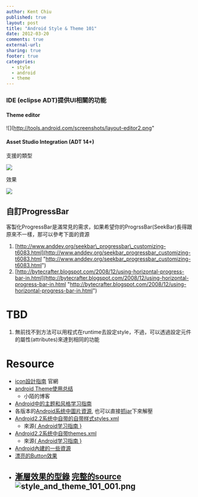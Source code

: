 ```yaml
---
author: Kent Chiu
published: true
layout: post
title: "Android Style & Theme 101"
date: 2012-03-20
comments: true
external-url:
sharing: true
footer: true
categories:
  - style
  - android
  - theme
---
```




### IDE (eclipse ADT)提供UI相關的功能

#### Theme editor

![](http://tools.android.com/screenshots/layout-editor2.png"

#### Asset Studio Integration (ADT 14+)

支援的類型

![](http://tools.android.com/recent/assetstudiointegration/assetstudio-launcher3.png)

效果

![](http://tools.android.com/recent/assetstudiointegration/assetstudio-launcher3.png)

自訂ProgressBar
---------------

客製化ProgressBar是滿常見的需求，如果希望你的ProgrssBar(SeekBar)長得跟原來不一樣，那可以參考下面的資源

1.  [http://www.anddev.org/seekbar\_progressbar\_customizing-t6083.html](http://www.anddev.org/seekbar_progressbar_customizing-t6083.html "http://www.anddev.org/seekbar_progressbar_customizing-t6083.html")
2.  [http://bytecrafter.blogspot.com/2008/12/using-horizontal-progress-bar-in.html](http://bytecrafter.blogspot.com/2008/12/using-horizontal-progress-bar-in.html "http://bytecrafter.blogspot.com/2008/12/using-horizontal-progress-bar-in.html")

TBD
===

1.  無前找不到方法可以用程式在runtime去設定style，不過，可以透過設定元件的屬性(attributes)來達到相同的功能

Resource
========

-   [icon設計指南](http://developer.android.com/guide/practices/ui_guidelines/icon_design.html "http://developer.android.com/guide/practices/ui_guidelines/icon_design.html")
    官網
-   [android
    Theme使用总结](http://henzil.easymorse.com/?p=364 "http://henzil.easymorse.com/?p=364")
    - 小陌的博客
-   [Android中的主题和风格学习指南](http://android.yaohuiji.com/archives/tag/style "http://android.yaohuiji.com/archives/tag/style")
-   各版本的[Android系统中圖片資源](http://www.fixedd.com/projects/android_drawables_display "http://www.fixedd.com/projects/android_drawables_display"),
    也可以直接[抓jar](http://www.java2s.com/Code/Jar/a/Downloadandroid8jar.htm "http://www.java2s.com/Code/Jar/a/Downloadandroid8jar.htm")下來解壓
-   [Android2.2系统中自带的自带样式styles.xml](http://android.yaohuiji.com/archives/2389 "http://android.yaohuiji.com/archives/2389")
    - 來源[{ Android学习指南
    }](http://android.yaohuiji.com/about "http://android.yaohuiji.com/about")
-   [Android2.2系统中自带themes.xml](http://android.yaohuiji.com/archives/2390 "http://android.yaohuiji.com/archives/2390")
    - 來源[{ Android学习指南
    }](http://android.yaohuiji.com/about "http://android.yaohuiji.com/about")
-   [Android內建的一些資源](http://developer.android.com/reference/android/package-summary.html "http://developer.android.com/reference/android/package-summary.html")
-   [漂亮的Button效果](http://www.dibbus.com/2011/03/9patch-images-in-android/ "http://www.dibbus.com/2011/03/9patch-images-in-android/")
-   [漸層效果的型錄](http://www.dibbus.com/2011/08/even-more-gradient-buttons-for-android/ "http://www.dibbus.com/2011/08/even-more-gradient-buttons-for-android/")
    [完整的source](http://code.google.com/p/android-gradients-sample/ "http://code.google.com/p/android-gradients-sample/")
    ![style_and_theme_101_001.png][style_and_theme_101_001.png]
    -




[style_and_theme_101_001.png]: /images/wiki/android/style_and_theme_101_001.png